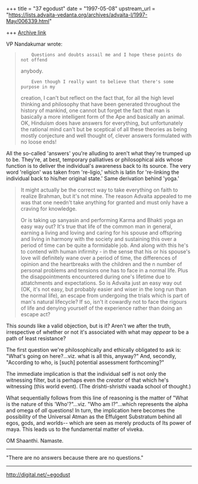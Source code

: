 +++
title = "37 egodust"
date = "1997-05-08"
upstream_url = "https://lists.advaita-vedanta.org/archives/advaita-l/1997-May/006339.html"

+++
[Archive link](https://lists.advaita-vedanta.org/archives/advaita-l/1997-May/006339.html)

VP Nandakumar wrote:
>         Questions and doubts assail me and I hope these points do not offend
> anybody.
>
>         Even though I really want to believe that there's some purpose in my
> creation, I can't but reflect on the fact that, for all the high level
> thinking
> and philosophy that have been generated throughout the history of mankind, one
> cannot but forget the fact that man is basically a more intelligent form of
> the
> Ape and basically an animal. OK, Hinduism does have answers for everything,
> but
> unfortunately the rational mind can't but be sceptical of all these theories
> as
> being mostly conjecture and well thought of, clever answers formulated with
> no
> loose ends!

All the so-called 'answers' you're alluding to aren't what they're
trumped up to be.  They're, at best, temporary palliatives or
philosophical aids whose function is to deliver the individual's
awareness back to its source.  The very word 'religion' was taken
from 're-ligio,' which is latin for 're-linking the individual back
to his/her original state.'  Same derivation behind 'yoga.'


> It might actually be the correct way to take everything on faith to
> realize Brahman, but it's not mine. The reason Advaita appealed to me was that
> one needn't take anything for granted and must only have a craving for
> knowledge.
>
> Or is taking up sanyasin and performing Karma and Bhakti yoga an easy way out?
> It's true that life of the common man in general, earning a living and loving
> and caring for his spouse and offspring and living in harmony with the society
> and sustaining this over a period of time can be quite a formidable job. And
> along with this he's to contend with human infirmity - in the sense that his
> or
> his spouse's love will definitely wane over a period of time, the differences
> of
> opinion and the heartbreaks with the children and the n number of personal
> problems and tensions one has to face in a normal life. Plus the
> disappointments
> encountered during one's lifetime due to attatchments and expectations. So is
> Advaita just an easy way out (OK, it's not easy, but probably easier and wiser
> in the long run than the normal life), an escape from undergoing the trials
> which is part of man's natural lifecycle? If so, isn't it cowardly not to face
> the rigours of life and denying yourself of the experience rather than doing
> an
> escape act?
>

This *sounds* like a valid objection, but is it?  Aren't we
after the truth, irrespective of whether or not it's associated
with what may *appear* to be a path of least resistance?

The first question we're philosophically and ethically obligated
to ask is: "What's going on here?...viz. what is all this, anyway?"
And, secondly,  "According to who, is [such] potential assessment
forthcoming?"

The immediate implication is that the individual self is not only
the witnessing filter, but is perhaps even the *creator* of that
which he's witnessing (this world event).  (The drishti-shristhi
vaada school of thought.)

What sequentially follows from this line of reasoning is the matter
of "What is the nature of this 'Who'?"...viz. "Who am I?"...which
represents the alpha and omega of *all* questions!  In turn, the
implication here becomes the possibility of the Universal Atman
as the Effulgent Substratum behind all egos, gods, and worlds--
which are seen as merely products of Its power of maya.  This
leads us to the fundamental matter of viveka.


OM Shaanthi.  Namaste.

_______________________

"There are no answers
       because
there are no questions."
_______________________

http://digital.net/~egodust

